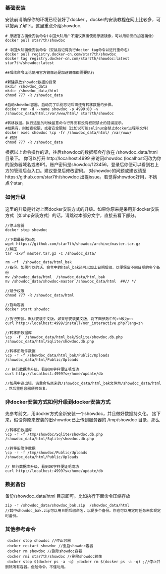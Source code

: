 ﻿
### 基础安装

安装前请确保你的环境已经装好了docker 。docker的安装教程在网上比较多，可以搜索了解下。这里重点介绍showdoc.

```
# 原版官方镜像安装命令(中国大陆用户不建议直接使用原版镜像，可以用后面的加速镜像)
docker pull star7th/showdoc 

# 中国大陆镜像安装命令（安装后记得执行docker tag命令以进行重命名）
docker pull registry.docker-cn.com/star7th/showdoc
docker tag registry.docker-cn.com/star7th/showdoc:latest star7th/showdoc:latest 

##后续命令无论使用官方镜像还是加速镜像都需要执行

#新建存放showdoc数据的目录
mkdir /showdoc_data
mkdir /showdoc_data/html
chmod 777 -R /showdoc_data

#启动showdoc容器。启动完了后别忘记后面还有转移数据的步骤。
docker run -d --name showdoc -p 4999:80 -v /showdoc_data/html:/var/www/html/ star7th/showdoc

#转移数据。执行这里的时候留意命令行界面有没有权限禁止的错误提示。
#如果有，则检查权限，或者安全限制（比如说可能selinux会禁止docker进程写文件）
docker exec showdoc \cp -fr /showdoc_data/html/ /var/www/
# 权限
chmod 777 -R /showdoc_data

```

根据以上命令操作的话，往后showdoc的数据都会存放在 /showdoc_data/html 目录下。
你可以打开 http://localhost:4999 来访问showdoc (localhost可改为你的服务器域名或者IP)。账户密码是showdoc/123456，登录后你便可以看到右上方的管理后台入口。建议登录后修改密码。
对showdoc的问题或建议请至https://github.com/star7th/showdoc 出提issue。若觉得showdoc好用，不妨点个star。

### 如何升级
   这里的升级是针对上面docker安装方式的升级。如果你原来是采用非docker安装方式（如php安装方式）的话，请跳过本部分文字，直接去看下部分。
```
//停止容器
docker stop showdoc 

//下载最新代码包
wget https://github.com/star7th/showdoc/archive/master.tar.gz
//解压
tar -zxvf master.tar.gz -C /showdoc_data/

rm -rf  /showdoc_data/html_bak
//备份。如果可以的话，命令中的html_bak还可以加上日期后缀，以便保留不同日期的多个备份
mv /showdoc_data/html  /showdoc_data/html_bak
mv /showdoc_data/showdoc-master /showdoc_data/html  ##// */

//赋予权限
chmod 777 -R /showdoc_data/html

//启动容器
docker start showdoc

//执行安装。默认安装中文版。如果想安装英文版，将下面参数中的zh改为en
curl http://localhost:4999/install/non_interactive.php?lang=zh

//转移旧数据库
\cp  -f  /showdoc_data/html_bak/Sqlite/showdoc.db.php /showdoc_data/html/Sqlite/showdoc.db.php

//转移旧附件数据
\cp -r -f /showdoc_data/html_bak/Public/Uploads /showdoc_data/html/Public/Uploads

// 执行数据库升级，看到OK字样便证明成功
curl http://localhost:4999?s=/home/update/db

//如果中途出错，请重命名原来的/showdoc_data/html_bak文件为/showdoc_data/html ，然后重启容器便可恢复。

```


### 非docker安装方式如何升级到docker安装方式

先参考前文，用docker方式全新安装一个showdoc，并且做好数据持久化。
接下来，假设你原来安装的旧showdoc已上传到服务器的 /tmp/showdoc 目录，那么
```
//转移旧数据库
\cp -r -f /tmp/showdoc/Sqlite/showdoc.db.php /showdoc_data/html/Sqlite/showdoc.db.php

//转移旧附件数据
\cp -r -f /tmp/showdoc/Public/Uploads /showdoc_data/html/Public/Uploads

// 执行数据库升级，看到OK字样便证明成功
curl http://localhost:4999?s=/home/update/db
```

### 数据备份
备份/showdoc_data/html 目录即可。比如执行下面命令压缩存放
```
zip -r /showdoc_data/showdoc_bak.zip  /showdoc_data/html 
//其中showdoc_bak.zip可以用日期后缀命名，以便多个备份。你也可以用定时任务来实现定时备份。
```
### 其他参考命令
```
 docker stop showdoc //停止容器
 docker restart showdoc //重启showdoc容器
 docker rm showdoc //删除showdoc容器
 docker rmi star7th/showdoc //删除showdoc镜像
 docker stop $(docker ps -a -q) ;docker rm $(docker ps -a -q) ;//停止并删除所有容器。危险命令，不懂勿用。
```
